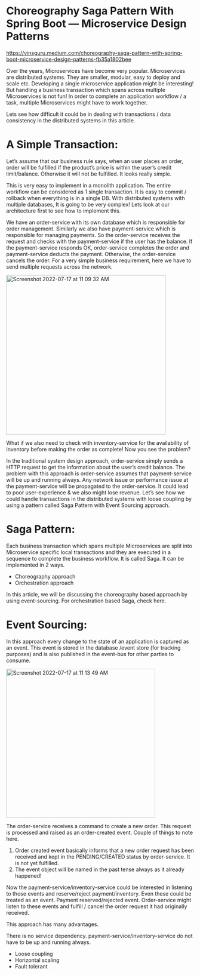  # Choreography Saga Pattern With Spring Boot — Microservice Design Patterns
 
https://vinsguru.medium.com/choreography-saga-pattern-with-spring-boot-microservice-design-patterns-fb35a1802bee
 
Over the years, Microservices have become very popular. Microservices are distributed systems. They are smaller, modular, easy to deploy and scale etc. Developing a single microservice application might be interesting! But handling a business transaction which spans across multiple Microservices is not fun! In order to complete an application workflow / a task, multiple Microservices might have to work together.

Lets see how difficult it could be in dealing with transactions / data consistency in the distributed systems in this article.

# A Simple Transaction:
Let’s assume that our business rule says, when an user places an order, order will be fulfilled if the product’s price is within the user’s credit limit/balance. Otherwise it will not be fulfilled. It looks really simple.

This is very easy to implement in a monolith application. The entire workflow can be considered as 1 single transaction. It is easy to commit / rollback when everything is in a single DB. With distributed systems with multiple databases, It is going to be very complex! Lets look at our architecture first to see how to implement this.

We have an order-service with its own database which is responsible for order management. Similarly we also have payment-service which is responsible for managing payments. So the order-service receives the request and checks with the payment-service if the user has the balance. If the payment-service responds OK, order-service completes the order and payment-service deducts the payment. Otherwise, the order-service cancels the order. For a very simple business requirement, here we have to send multiple requests across the network.

<img width="427" alt="Screenshot 2022-07-17 at 11 09 32 AM" src="https://user-images.githubusercontent.com/54174687/179385483-d649e136-9bfb-4598-9f1c-65189d1e783d.png">


What if we also need to check with inventory-service for the availability of inventory before making the order as complete! Now you see the problem?

In the traditional system design approach, order-service simply sends a HTTP request to get the information about the user’s credit balance. The problem with this approach is order-service assumes that payment-service will be up and running always. Any network issue or performance issue at the payment-service will be propagated to the order-service. It could lead to poor user-experience & we also might lose revenue. Let’s see how we could handle transactions in the distributed systems with loose coupling by using a pattern called Saga Pattern with Event Sourcing approach.

# Saga Pattern:
Each business transaction which spans multiple Microservices are split into Microservice specific local transactions and they are executed in a sequence to complete the business workflow. It is called Saga. It can be implemented in 2 ways.

- Choreography approach
- Orchestration approach

In this article, we will be discussing the choreography based approach by using event-sourcing. For orchestration based Saga, check here.

# Event Sourcing:
In this approach every change to the state of an application is captured as an event. This event is stored in the database /event store (for tracking purposes) and is also published in the event-bus for other parties to consume.

<img width="399" alt="Screenshot 2022-07-17 at 11 13 49 AM" src="https://user-images.githubusercontent.com/54174687/179385610-9d545f4e-eae5-4acc-97e0-dbe1d0007989.png">

The order-service receives a command to create a new order. This request is processed and raised as an order-created event. Couple of things to note here.

1. Order created event basically informs that a new order request has been received and kept in the PENDING/CREATED status by order-service. It is not yet fulfilled.
2. The event object will be named in the past tense always as it already happened!

Now the payment-service/inventory-service could be interested in listening to those events and reserve/reject payment/inventory. Even these could be treated as an event. Payment reserved/rejected event. Order-service might listen to these events and fulfill / cancel the order request it had originally received.

This approach has many advantages.

There is no service dependency. payment-service/inventory-service do not have to be up and running always.
- Loose coupling
- Horizontal scaling
- Fault tolerant

